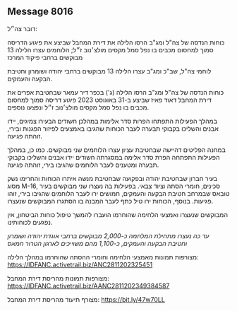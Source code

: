 ## Message 8016

דובר צה״ל:

כוחות הנדסה של צה"ל ומג"ב הרסו הלילה את דירת המחבל שביצע את פיגוע הדריסה סמוך למחסום מכבים בו נפל סמל מקסים מולצ׳נוב ז״ל; הלוחמים עצרו הלילה 13 מבוקשים ברחבי פיקוד המרכז

לוחמי צה"ל, שב"כ ומג"ב עצרו הלילה 13 מבוקשים ברחבי יהודה ושומרון וחטיבת הבקעה והעמקים.

כוחות הנדסה של צה"ל ומג"ב הרסו הלילה (ג') בכפר דיר עמאר שבחטיבת אפרים את דירת המחבל דאוד פאיז שביצע ב-31 באוגוסט 2023 פיגוע דריסה סמוך למחסום מכבים בו נפל סמל מקסים מולצ׳נוב ז״ל ונפצעו נוספים.

במהלך הפעילות התפתחו הפרות סדר אלימות במהלכן חשודים הבעירו צמיגים, יידו אבנים והשליכו בקבוקי תבערה לעבר הכוחות שהגיבו באמצעים לפיזור הפגנות ובירי, זוהתה פגיעה.

במחנה הפליטים דהיישה שבחטיבת עציון עצרו הלוחמים שני מבוקשים.
כמו כן, במהלך הפעילות התפתחה הפרת סדר אלימה במסגרתה חשודים יידו אבנים והשליכו בקבוקי תבערה ומטענים לעבר הלוחמים שהגיבו בירי, זוהתה פגיעה.

בעיר חברון שבחטיבת יהודה ובפקועה שבחטיבת מנשה איתרו הכוחות והחרימו נשק מסוג M-16, סכינים, חומרי הסתה וציוד צבאי. 
בפעילות בה נעצרו שני מבוקשים בעיר טובאס שבמרחב חטיבת הבקעה והעמקים, חמושים ירו לעבר הלוחמים שהגיבו בירי, זוהו פגיעות.
בנוסף, הכוחות ירו טיל כתף לעבר המבנה בו הסתגרו המבוקשים שנעצרו.

המבוקשים שנעצרו ואמצעי הלחימה שהוחרמו הועברו להמשך טיפול כוחות הביטחון, אין נפגעים לכוחותינו.

*עד כה נעצרו מתחילת המלחמה כ-2,000 מבוקשים ברחבי אוגדת יהודה ושומרון וחטיבת הבקעה והעמקים, כ-1,100 מהם משוייכים לארגון הטרור חמאס*

מצורפות תמונות מאמצעי הלחימה וחומרי ההסתה שהוחרמו במהלך הלילה: https://IDFANC.activetrail.biz/ANC2811202325451

מצורפות תמונות מהריסת דירת המחבל: https://IDFANC.activetrail.biz/AANC2811202349384587

מצורף תיעוד מהריסת דירת המחבל: https://bit.ly/47w70LL


